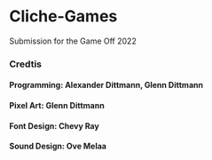 # Cliche-Games
Submission for the Game Off 2022

### Credtis
#### Programming: Alexander Dittmann, Glenn Dittmann
#### Pixel Art: Glenn Dittmann
#### Font Design: Chevy Ray
#### Sound Design: Ove Melaa

